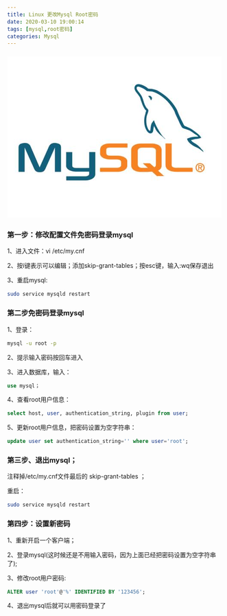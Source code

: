 ```yaml
---
title: Linux 更改Mysql Root密码
date: 2020-03-10 19:00:14
tags: [mysql,root密码]
categories: Mysql
---
```


### ![](centoschangemysqlpwd/u=3853313707,2686910450&fm=26&gp=0.jpg)

<!--more-->

### 第一步：修改配置文件免密码登录mysql

1、进入文件：vi /etc/my.cnf

2、按i键表示可以编辑；添加skip-grant-tables；按esc键，输入:wq保存退出

3、重启mysql:

```bash
sudo service mysqld restart
```

### 第二步免密码登录mysql

1、登录：

```bash
mysql -u root -p
```

2、提示输入密码按回车进入

3、进入数据库，输入：

```sql
use mysql；
```

4、查看root用户信息：

```sql
select host, user, authentication_string, plugin from user;
```

5、更新root用户信息，把密码设置为空字符串：

```sql
update user set authentication_string='' where user='root';
```

### 第三步、退出mysql；

注释掉/etc/my.cnf文件最后的 skip-grant-tables ；

重启：

```bash
sudo service mysqld restart
```

### 第四步：设置新密码

1、重新开启一个客户端；

2、登录mysql(这时候还是不用输入密码，因为上面已经把密码设置为空字符串了);

3、修改root用户密码:

```sql
ALTER user 'root'@'%' IDENTIFIED BY '123456';
```

4、退出mysql后就可以用密码登录了
